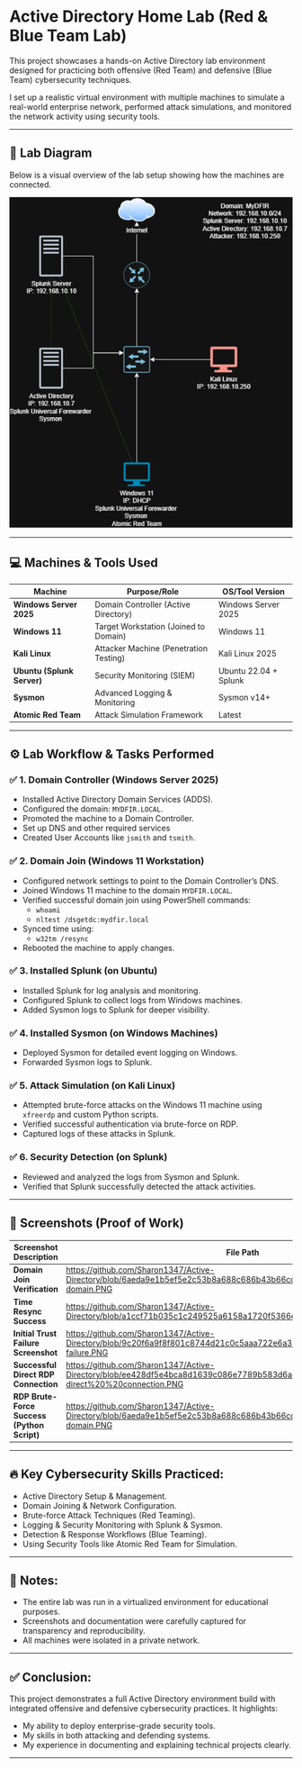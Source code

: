 # Active Directory Home Lab (Red & Blue Team Lab)

This project showcases a hands-on Active Directory lab environment designed for practicing both offensive (Red Team) and defensive (Blue Team) cybersecurity techniques.

I set up a realistic virtual environment with multiple machines to simulate a real-world enterprise network, performed attack simulations, and monitored the network activity using security tools.

---

## 📌 Lab Diagram

Below is a visual overview of the lab setup showing how the machines are connected.

![Lab Diagram](screenshots/ACTIVE%20DIRECTORY%20(Home%20Lab).drawio.png)

---

## 💻 Machines & Tools Used

| Machine              | Purpose/Role                  | OS/Tool Version   |
|----------------------|-------------------------------|-------------------|
| **Windows Server 2025** | Domain Controller (Active Directory) | Windows Server 2025 |
| **Windows 11**          | Target Workstation (Joined to Domain) | Windows 11 |
| **Kali Linux**          | Attacker Machine (Penetration Testing) | Kali Linux 2025 |
| **Ubuntu (Splunk Server)** | Security Monitoring (SIEM) | Ubuntu 22.04 + Splunk |
| **Sysmon**              | Advanced Logging & Monitoring | Sysmon v14+ |
| **Atomic Red Team**     | Attack Simulation Framework   | Latest |

---

## ⚙️ Lab Workflow & Tasks Performed

### ✅ 1. Domain Controller (Windows Server 2025)
- Installed Active Directory Domain Services (ADDS).
- Configured the domain: `MYDFIR.LOCAL`.
- Promoted the machine to a Domain Controller.
- Set up DNS and other required services
- Created User Accounts like `jsmith` and `tsmith`.

### ✅ 2. Domain Join (Windows 11 Workstation)
- Configured network settings to point to the Domain Controller’s DNS.
- Joined Windows 11 machine to the domain `MYDFIR.LOCAL`.
- Verified successful domain join using PowerShell commands:
  - `whoami`
  - `nltest /dsgetdc:mydfir.local`
- Synced time using:
  - `w32tm /resync`
- Rebooted the machine to apply changes.

### ✅ 3. Installed Splunk (on Ubuntu)
- Installed Splunk for log analysis and monitoring.
- Configured Splunk to collect logs from Windows machines.
- Added Sysmon logs to Splunk for deeper visibility.

### ✅ 4. Installed Sysmon (on Windows Machines)
- Deployed Sysmon for detailed event logging on Windows.
- Forwarded Sysmon logs to Splunk.

### ✅ 5. Attack Simulation (on Kali Linux)
- Attempted brute-force attacks on the Windows 11 machine using `xfreerdp` and custom Python scripts.
- Verified successful authentication via brute-force on RDP.
- Captured logs of these attacks in Splunk.

### ✅ 6. Security Detection (on Splunk)
- Reviewed and analyzed the logs from Sysmon and Splunk.
- Verified that Splunk successfully detected the attack activities.

---

## 📸 Screenshots (Proof of Work)

| Screenshot Description                     | File Path |
|--------------------------------------------|-----------|
| **Domain Join Verification**               | https://github.com/Sharon1347/Active-Directory/blob/6aeda9e1b5ef5e2c53b8a688c686b43b66cd33e9/screenshots/3.%20joined-domain.PNG |
| **Time Resync Success**                    | https://github.com/Sharon1347/Active-Directory/blob/a1ccf71b035c1c249525a6158a1720f5366e23ef/screenshots/resync.PNG |
| **Initial Trust Failure Screenshot**       | https://github.com/Sharon1347/Active-Directory/blob/9c20f6a9f8f801c8744d21c0c5aaa722e6a32be0/screenshots/TRUST-failure.PNG|
| **Successful Direct RDP Connection**       | https://github.com/Sharon1347/Active-Directory/blob/ee428df5e4bca8d1639c086e7789b583d6acbaaf/screenshots/xfreedrp-direct%20%20connection.PNG |
| **RDP Brute-Force Success (Python Script)** | https://github.com/Sharon1347/Active-Directory/blob/6aeda9e1b5ef5e2c53b8a688c686b43b66cd33e9/screenshots/3.%20joined-domain.PNG |

---

## 🔥 Key Cybersecurity Skills Practiced:
- Active Directory Setup & Management.
- Domain Joining & Network Configuration.
- Brute-force Attack Techniques (Red Teaming).
- Logging & Security Monitoring with Splunk & Sysmon.
- Detection & Response Workflows (Blue Teaming).
- Using Security Tools like Atomic Red Team for Simulation.

---

## 📝 Notes:
- The entire lab was run in a virtualized environment for educational purposes.
- Screenshots and documentation were carefully captured for transparency and reproducibility.
- All machines were isolated in a private network.

---

## ✅ Conclusion:
This project demonstrates a full Active Directory environment build with integrated offensive and defensive cybersecurity practices. It highlights:
- My ability to deploy enterprise-grade security tools.
- My skills in both attacking and defending systems.
- My experience in documenting and explaining technical projects clearly.

---

